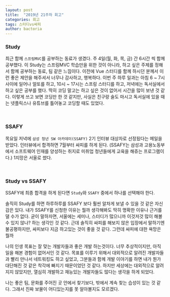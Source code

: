```yaml
---
layout: post
title:  "2019년 21주차 회고"
categories: 회고
tags: 스터디vs싸피
author: bactoria
---
```


### Study
최근 함께 `스프링MVC`를 공부하는 동료가 생겼다. 주 4일(월, 화, 목, 금) 간 6시간 씩 함께 공부했다. 이 Study는 스프링MVC 학습만을 위한 것이 아니라, 하고 싶은 주제를 정해서 함께 공부하는 동료, 팀 같은 느낌이다. 이전에 Vue 스터디를 함께 하시던 분께서 이런 좋은 제안을 해주셔서 너무나 감사하고, 행복하다. 이번 주 하루 일과는 아침 6 ~ 7시 사이에 일어나 얼또를 하고, 10시 ~ 17시는 스프링 스터디를 하고, 저녁에는 독서실에서 하고 싶은 공부를 했다. 딱히 코딩 말고는 하고 싶은 것이 없어서 시간을 많이 보낸 것 같다. 이렇게 쓰고 보면 코딩만 한 것 같지만, 사실은 친구랑 술도 마시고 독서실에 있을 때는 넷플릭스나 유튜브를 틀어놓고 코딩할 때도 있었다.

&nbsp;

### SSAFY

목요일 저녁에 `삼성 청년 SW 아카데미(SSAFY)` 2기 인터뷰 대상자로 선정됬다는 메일을 받았다. 인터뷰에서 합격하면 7월부터 싸피를 하게 된다. (SSAFY는 삼성과 고용노동부에서 소프트웨어 인재를 양성하는 취지로 미취업 청년들에게 교육을 해쥬는 프로그램이다.) 1지망은 서울로 썼다.

&nbsp;

### Study vs SSAFY

SSAFY에 최종 합격을 하게 된다면 `Study`와 `SSAFY` 중에서 하나를 선택해야 한다.

솔직히 Study를 하면 하루하루를 SSAFY 보다 훨씬 알차게 보낼 수 있을 것 같은 자신감은 있다. 내가 SSAFY를 신청한 이유는 뭘까 생각해봐도 딱히 명확한 이유나 근거를 댈 수가 없다. 굳이 말하자면, 서울에는 세미나, 스터디가 많으니까 이것저것 많이 해볼 수 있지 않나? 하는 생각인 것 같다. 근데 솔직히 싸피를 해보지 않은 입장에서 말하기엔 불공평하지만, 싸피보다 지금 하고있는 것이 좋을 것 같다. 그런데 싸피에 대한 욕망은 뭘까


나의 인생 목표는 잘 맞는 개발자들과 좋은 개발 하는것이다. 너무 추상적이지만, 아직 일을 해본 경험이 없어서인 것 같다. 목표를 이루기 위해서 대외적으로 알려진 개발자들과 빨리 만나서 네트워킹도 하고 싶었고, 그분들과 함께 개발 이야기를 하면 내가 뭔가 대단해진 것 같은 착각에 빠지기 때문이었던 것 같다. 하지만 세상에는 대외적으로 알려지지 않았지만, 열심히 개발하고 재능있는 개발자들도 많다는 생각을 하게 되었다.

나는 좋은 팀, 문화를 주어진 곳 안에서 찾기보다, 밖에서 계속 찾는 습성이 있는 것 같다. 그래서 진짜 보물이 어디있는지를 못 알아볼지도 모르겠다.

